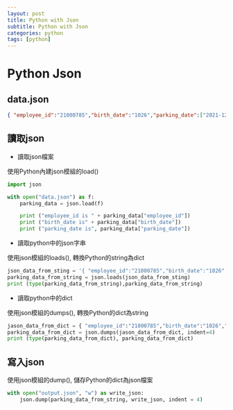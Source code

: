 ```yaml
---
layout: post
title: Python with Json
subtitle: Python with Json
categories: python
tags: [python]
---
```

# Python Json

## data.json

```Json
{ "employee_id":"21000785","birth_date":"1026","parking_date":["2021-12-03", "2021-12-07","2021-12-10"]}
```

## 讀取json

- 讀取json檔案

使用Python內建json模組的load()

```Python
import json

with open("data.json") as f:
    parking_data = json.load(f)

    print ("employee_id is " + parking_data["employee_id"])
    print ("birth_date is" + parking_data["birth_date"])
    print ("parking_date is", parking_data["parking_date"])
```

- 讀取python中的json字串

使用json模組的loads(), 轉換Python的string為dict

```Python
json_data_from_sting = '{ "employee_id":"21000785","birth_date":"1026","parking_date":["2021-12-03", "2021-12-07","2021-12-10"]}'
parking_data_from_string = json.loads(json_data_from_sting)
print (type(parking_data_from_string),parking_data_from_string)
```

- 讀取python中的dict

使用json模組的dumps(), 轉換Python的dict為string

```Python
jason_data_from_dict = { "employee_id":"21000785","birth_date":"1026","parking_date":["2021-12-03", "2021-12-07","2021-12-10"]}
parking_data_from_dict = json.dumps(jason_data_from_dict, indent=4)
print (type(parking_data_from_dict), parking_data_from_dict)
```

## 寫入json

使用json模組的dump(), 儲存Python的dict為json檔案

```Python
with open("output.json", "w") as write_json:
    json.dump(parking_data_from_string, write_json, indent = 4)
```
